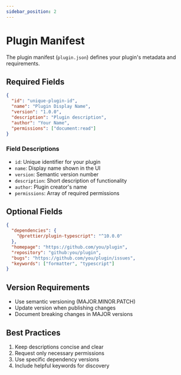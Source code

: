 ```yaml
---
sidebar_position: 2
---
```


# Plugin Manifest

The plugin manifest (`plugin.json`) defines your plugin's metadata and requirements.

## Required Fields

```json
{
  "id": "unique-plugin-id",
  "name": "Plugin Display Name",
  "version": "1.0.0",
  "description": "Plugin description",
  "author": "Your Name",
  "permissions": ["document:read"]
}
```

### Field Descriptions

- `id`: Unique identifier for your plugin
- `name`: Display name shown in the UI
- `version`: Semantic version number
- `description`: Short description of functionality
- `author`: Plugin creator's name
- `permissions`: Array of required permissions

## Optional Fields

```json
{
  "dependencies": {
    "@prettier/plugin-typescript": "^10.0.0"
  },
  "homepage": "https://github.com/you/plugin",
  "repository": "github:you/plugin",
  "bugs": "https://github.com/you/plugin/issues",
  "keywords": ["formatter", "typescript"]
}
```

## Version Requirements

- Use semantic versioning (MAJOR.MINOR.PATCH)
- Update version when publishing changes
- Document breaking changes in MAJOR versions

## Best Practices

1. Keep descriptions concise and clear
2. Request only necessary permissions
3. Use specific dependency versions
4. Include helpful keywords for discovery
